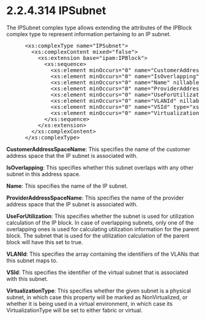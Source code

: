 <html dir="LTR" xmlns:mshelp="http://msdn.microsoft.com/mshelp" xmlns:ddue="http://ddue.schemas.microsoft.com/authoring/2003/5" xmlns:xlink="http://www.w3.org/1999/xlink" xmlns:tool="http://www.microsoft.com/tooltip">
 <body>
 <div id="header">
 <h1 class="heading">2.2.4.314 IPSubnet</h1>
 </div>
 <div id="mainSection">
 <div id="mainBody">
 <div id="allHistory" class="saveHistory"></div>
 <div id="sectionSection0" class="section" name="collapseableSection">
 

<p>The IPSubnet complex type allows extending the attributes of
the IPBlock complex type to represent information pertaining to an IP subnet.</p>

<dl>
<dd>
<div><pre> &lt;xs:complexType name=&quot;IPSubnet&quot;&gt;
   &lt;xs:complexContent mixed=&quot;false&quot;&gt;
     &lt;xs:extension base=&quot;ipam:IPBlock&quot;&gt;
       &lt;xs:sequence&gt;
         &lt;xs:element minOccurs=&quot;0&quot; name=&quot;CustomerAddressSpaceName&quot; nillable=&quot;true&quot; type=&quot;xsd:string&quot; /&gt;
         &lt;xs:element minOccurs=&quot;0&quot; name=&quot;IsOverlapping&quot; type=&quot;xsd:boolean&quot; /&gt;
         &lt;xs:element minOccurs=&quot;0&quot; name=&quot;Name&quot; nillable=&quot;true&quot; type=&quot;xsd:string&quot; /&gt;
         &lt;xs:element minOccurs=&quot;0&quot; name=&quot;ProviderAddressSpaceName&quot; nillable=&quot;true&quot; type=&quot;xsd:string&quot; /&gt;
         &lt;xs:element minOccurs=&quot;0&quot; name=&quot;UseForUtilization&quot; type=&quot;xsd:boolean&quot; /&gt;
         &lt;xs:element minOccurs=&quot;0&quot; name=&quot;VLANId&quot; nillable=&quot;true&quot; type=&quot;serarr:ArrayOfint&quot; /&gt;
         &lt;xs:element minOccurs=&quot;0&quot; name=&quot;VSId&quot; type=&quot;xsd:int&quot; /&gt;
         &lt;xs:element minOccurs=&quot;0&quot; name=&quot;VirtualizationType&quot; type=&quot;ipam:IPVirtualizationType&quot; /&gt;
       &lt;/xs:sequence&gt;
     &lt;/xs:extension&gt;
   &lt;/xs:complexContent&gt;
 &lt;/xs:complexType&gt;
</pre></div>
</dd></dl>

<p><b>CustomerAddressSpaceName</b>: This specifies the
name of the customer address space that the IP subnet is associated with.</p>

<p><b>IsOverlapping</b>: This specifies whether this
subnet overlaps with any other subnet in this address space.</p>

<p><b>Name</b>: This specifies the name of the IP
subnet.</p>

<p><b>ProviderAddressSpaceName</b>: This specifies the
name of the provider address space that the IP subnet is associated with.</p>

<p><b>UseForUtilization</b>: This specifies whether the
subnet is used for utilization calculation of the IP block. In case of
overlapping subnets, only one of the overlapping ones is used for calculating
utilization information for the parent block. The subnet that is used for the
utilization calculation of the parent block will have this set to true.</p>

<p><b>VLANId</b>: This specifies the array containing
the identifiers of the VLANs that this subnet maps to.</p>

<p><b>VSId</b>: This specifies the identifier of the
virtual subnet that is associated with this subnet.</p>

<p><b>VirtualizationType</b>: This specifies whether the
given subnet is a physical subnet, in which case this property will be marked
as NonVirtualized, or whether it is being used in a virtual environment, in
which case its VirtualizationType will be set to either fabric or virtual.</p>


 </div>
 </div>
 </div>
 </body>
</html>